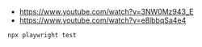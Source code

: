 - https://www.youtube.com/watch?v=3NW0Mz943_E
- https://www.youtube.com/watch?v=e8lbbqSa4e4

```
npx playwright test
```
